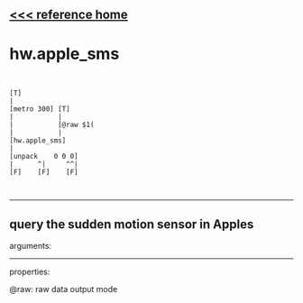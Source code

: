[<<< reference home](ceammc_lib.md)
---

# hw.apple_sms

```


[T]
|
[metro 300] [T]
|           |
|           [@raw $1(
|           |
[hw.apple_sms]
|
[unpack    0 0 0]
|      ^|     ^^|
[F]    [F]    [F]

            
```
---
query the sudden motion sensor in Apples
---
arguments:


---
properties:

@raw: raw data output mode<br>

